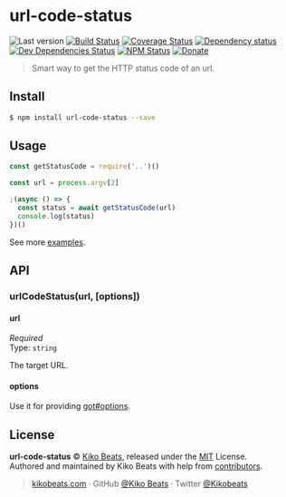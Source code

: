 # url-code-status

![Last version](https://img.shields.io/github/tag/urlint/url-code-status.svg?style=flat-square)
[![Build Status](https://img.shields.io/travis/urlint/url-code-status/master.svg?style=flat-square)](https://travis-ci.org/urlint/url-code-status)
[![Coverage Status](https://img.shields.io/coveralls/urlint/url-code-status.svg?style=flat-square)](https://coveralls.io/github/urlint/url-code-status)
[![Dependency status](https://img.shields.io/david/urlint/url-code-status.svg?style=flat-square)](https://david-dm.org/urlint/url-code-status)
[![Dev Dependencies Status](https://img.shields.io/david/dev/urlint/url-code-status.svg?style=flat-square)](https://david-dm.org/urlint/url-code-status#info=devDependencies)
[![NPM Status](https://img.shields.io/npm/dm/url-code-status.svg?style=flat-square)](https://www.npmjs.org/package/url-code-status)
[![Donate](https://img.shields.io/badge/donate-paypal-blue.svg?style=flat-square)](https://paypal.me/Kikobeats)

> Smart way to get the HTTP status code of an url.

## Install

```bash
$ npm install url-code-status --save
```

## Usage

```js
const getStatusCode = require('..')()

const url = process.argv[2]

;(async () => {
  const status = await getStatusCode(url)
  console.log(status)
})()
```

See more [examples](/examples).

## API

### urlCodeStatus(url, [options])

#### url

*Required*<br>
Type: `string`

The target URL.

#### options

Use it for providing [got#options](https://github.com/sindresorhus/got#goturl-options).

## License

**url-code-status** © [Kiko Beats](https://kikobeats.com), released under the [MIT](https://github.com/urlint/url-code-status/blob/master/LICENSE.md) License.<br>
Authored and maintained by Kiko Beats with help from [contributors](https://github.com/urlint/url-code-status/contributors).

> [kikobeats.com](https://kikobeats.com) · GitHub [@Kiko Beats](https://github.com/Kikobeats) · Twitter [@Kikobeats](https://twitter.com/Kikobeats)
